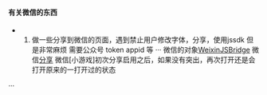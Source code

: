 #### 有关微信的东西
- 1. 做一些分享到微信的页面，遇到禁止用户修改字体，分享，使用jssdk 但是非常麻烦 需要公众号 token appid 等
···
    微信的对象[WeixinJSBridge]( https://blog.csdn.net/cly153239/article/details/52232636 )
    微信[分享]( https://blog.csdn.net/feng88724/article/details/19509379)
    微信[小游戏]初次分享启用之后，如果没有突出，再次打开还是会打开原来的一打开过的状态

···